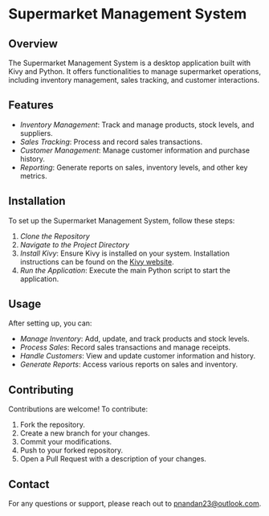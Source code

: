 # Supermarket Management System

## Overview

The Supermarket Management System is a desktop application built with Kivy and Python. It offers functionalities to manage supermarket operations, including inventory management, sales tracking, and customer interactions.

## Features

- *Inventory Management*: Track and manage products, stock levels, and suppliers.
- *Sales Tracking*: Process and record sales transactions.
- *Customer Management*: Manage customer information and purchase history.
- *Reporting*: Generate reports on sales, inventory levels, and other key metrics.

## Installation

To set up the Supermarket Management System, follow these steps:

1. *Clone the Repository*
2. *Navigate to the Project Directory*
3. *Install Kivy*: Ensure Kivy is installed on your system. Installation instructions can be found on the [Kivy website](https://kivy.org/doc/stable/gettingstarted/installation.html).
4. *Run the Application*: Execute the main Python script to start the application.

## Usage

After setting up, you can:

- *Manage Inventory*: Add, update, and track products and stock levels.
- *Process Sales*: Record sales transactions and manage receipts.
- *Handle Customers*: View and update customer information and history.
- *Generate Reports*: Access various reports on sales and inventory.

## Contributing

Contributions are welcome! To contribute:

1. Fork the repository.
2. Create a new branch for your changes.
3. Commit your modifications.
4. Push to your forked repository.
5. Open a Pull Request with a description of your changes.

## Contact

For any questions or support, please reach out to [pnandan23@outlook.com](mailto:your.email@example.com).
